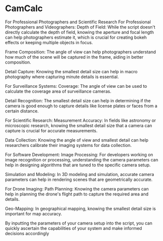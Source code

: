 # CamCalc
For Professional Photographers and Scientific Research
For Professional Photographers and Videographers:
Depth of Field: While the script doesn't directly calculate the depth of field, knowing the aperture and focal length can help photographers estimate it, which is crucial for creating bokeh effects or keeping multiple objects in focus.

Frame Composition: The angle of view can help photographers understand how much of the scene will be captured in the frame, aiding in better composition.

Detail Capture: Knowing the smallest detail size can help in macro photography where capturing minute details is essential.

For Surveillance Systems:
Coverage: The angle of view can be used to calculate the coverage area of surveillance cameras.

Detail Recognition: The smallest detail size can help in determining if the camera is good enough to capture details like license plates or faces from a certain distance.

For Scientific Research:
Measurement Accuracy: In fields like astronomy or microscopic research, knowing the smallest detail size that a camera can capture is crucial for accurate measurements.

Data Collection: Knowing the angle of view and smallest detail can help researchers calibrate their imaging systems for data collection.

For Software Development:
Image Processing: For developers working on image recognition or processing, understanding the camera parameters can help in designing algorithms that are tuned to the specific camera setup.

Simulation and Modeling: In 3D modeling and simulation, accurate camera parameters can help in rendering scenes that are geometrically accurate.

For Drone Imaging:
Path Planning: Knowing the camera parameters can help in planning the drone's flight path to capture the required area and details.

Geo-Mapping: In geographical mapping, knowing the smallest detail size is important for map accuracy.

By inputting the parameters of your camera setup into the script, you can quickly ascertain the capabilities of your system and make informed decisions accordingly
